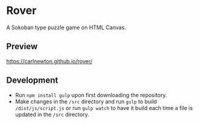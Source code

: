 # Rover

A Sokoban type puzzle game on HTML Canvas.

## Preview

https://carlnewton.github.io/rover/

## Development

* Run `npm install gulp` upon first downloading the repository.
* Make changes in the `/src` directory and run `gulp` to build `/dist/js/script.js` or run `gulp watch` to have it build each time a file is updated in the `/src` directory.
